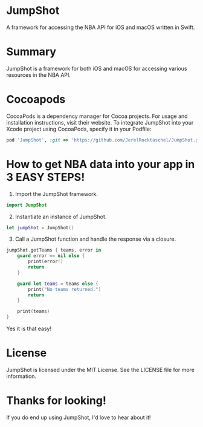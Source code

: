 # JumpShot
A framework for accessing the NBA API for iOS and macOS written in Swift.


# Summary
JumpShot is a framework for both iOS and macOS for accessing various resources in the NBA API.

# Cocoapods
CocoaPods is a dependency manager for Cocoa projects. For usage and installation instructions, visit their website. To integrate JumpShot into your Xcode project using CocoaPods, specify it in your Podfile:

```ruby
pod 'JumpShot', :git => 'https://github.com/JerelRocktaschel/JumpShot.git', :tag => '1.0.0'
```

# How to get NBA data into your app in 3 EASY STEPS!

1. Import the JumpShot framework.

```Swift
import JumpShot
```

2. Instantiate an instance of JumpShot.

```Swift
let jumpShot = JumpShot()
```

3. Call a JumpShot function and handle the response via a closure.

```Swift
jumpShot.getTeams { teams, error in
    guard error == nil else {
        print(error!)
        return
    }

    guard let teams = teams else {
        print("No teams returned.")
        return
    }

    print(teams)
}
```

Yes it is that easy!

# License
JumpShot is licensed under the MIT License. See the LICENSE file for more information.

# Thanks for looking!
If you do end up using JumpShot, I'd love to hear about it!
